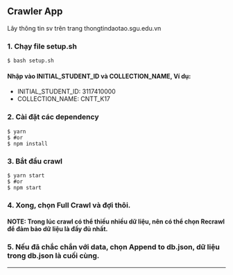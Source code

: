 ## Crawler App

Lây thông tin sv trên trang thongtindaotao.sgu.edu.vn

### 1. Chạy file setup.sh

```
$ bash setup.sh
```

#### Nhập vào INITIAL_STUDENT_ID và COLLECTION_NAME, Ví dụ:

- INITIAL_STUDENT_ID: 3117410000
- COLLECTION_NAME: CNTT_K17

### 2. Cài đặt các dependency

```
$ yarn
$ #or
$ npm install
```

### 3. Bắt đầu crawl

```
$ yarn start
$ #or
$ npm start
```

### 4. Xong, chọn Full Crawl và đợi thôi.

#### NOTE: Trong lúc crawl có thể thiếu nhiều dữ liệu, nên có thể chọn Recrawl để đảm bảo dữ liệu là đầy đủ nhất.

### 5. Nếu đã chắc chắn với data, chọn Append to db.json, dữ liệu trong db.json là cuối cùng.

---
